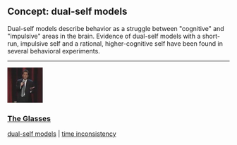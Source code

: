 ## Concept: dual-self models

Dual-self models describe behavior as a struggle between "cognitive" and "impulsive" areas in the brain. Evidence of dual-self models with a short-run, impulsive self and a rational, higher-cognitive self have been found in several behavioral experiments.

<hr>
<div class="clip-listing">
<img src="media/icons/glasses_2.jpg" alt="The Glasses icon">

### [The Glasses](/clip/102/)

[dual-self models](/concept/dual-self-models/) | [time inconsistency](/concept/time-inconsistency/)
</div>

